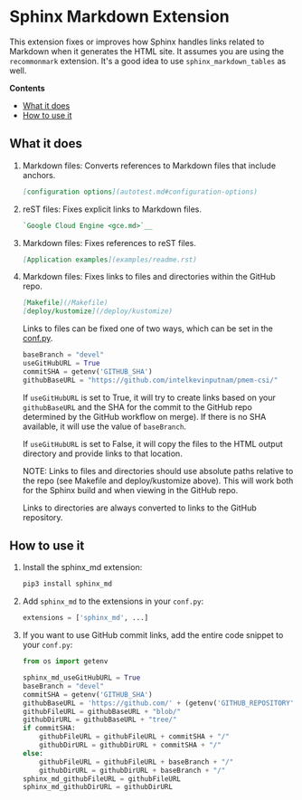 # Sphinx Markdown Extension

This extension fixes or improves how Sphinx handles links related to Markdown
when it generates the HTML site. It assumes you are using the `recommonmark`
extension. It's a good idea to use `sphinx_markdown_tables` as well.

**Contents**

- [What it does](#what-it-does)
- [How to use it](#how-to-use-it)

## What it does

1. Markdown files: Converts references to Markdown files that include anchors.
   ``` md
   [configuration options](autotest.md#configuration-options)
   ```
2. reST files: Fixes explicit links to Markdown files.
   ``` rst
   `Google Cloud Engine <gce.md>`__
   ```
3. Markdown files: Fixes references to reST files.
   ``` md
   [Application examples](examples/readme.rst)
   ```
4. Markdown files: Fixes links to files and directories within the GitHub repo.
   ``` md
   [Makefile](/Makefile)
   [deploy/kustomize](/deploy/kustomize)
   ```
   Links to files can be fixed one of two ways, which can be set in the
   [conf.py](/conf.py).

   ``` python
   baseBranch = "devel"
   useGitHubURL = True
   commitSHA = getenv('GITHUB_SHA')
   githubBaseURL = "https://github.com/intelkevinputnam/pmem-csi/"
   ```

   If ``useGitHubURL`` is set to True, it will try to create links based on
   your ``githubBaseURL`` and the SHA for the commit to the GitHub repo
   determined by the GitHub workflow on merge). If there is no SHA available,
   it will use the value of ``baseBranch``.

   If ``useGitHubURL`` is set to False, it will copy the files to the HTML
   output directory and provide links to that location.

   NOTE: Links to files and directories should use absolute paths relative to
   the repo (see Makefile and deploy/kustomize above). This will work both for
   the Sphinx build and when viewing in the GitHub repo.

   Links to directories are always converted to links to the GitHub repository.

## How to use it

1. Install the sphinx_md extension:

   ``` bash
   pip3 install sphinx_md
   ```

2. Add `sphinx_md` to the extensions in your `conf.py`:

   ``` python
   extensions = ['sphinx_md', ...]
   ```

3. If you want to use GitHub commit links, add the entire code snippet to
   your `conf.py`:

   ``` python
   from os import getenv

   sphinx_md_useGitHubURL = True
   baseBranch = "devel"
   commitSHA = getenv('GITHUB_SHA')
   githubBaseURL = 'https://github.com/' + (getenv('GITHUB_REPOSITORY') or '<your_group/your_project>') + '/'
   githubFileURL = githubBaseURL + "blob/"
   githubDirURL = githubBaseURL + "tree/"
   if commitSHA:
       githubFileURL = githubFileURL + commitSHA + "/"
       githubDirURL = githubDirURL + commitSHA + "/"
   else:
       githubFileURL = githubFileURL + baseBranch + "/"
       githubDirURL = githubDirURL + baseBranch + "/"
   sphinx_md_githubFileURL = githubFileURL
   sphinx_md_githubDirURL = githubDirURL
   ```